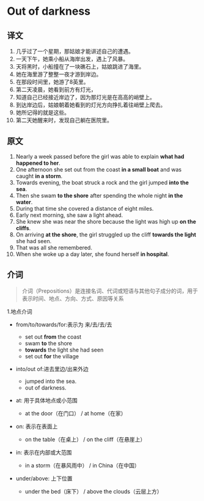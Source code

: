 # Out of darkness

## 译文

1. 几乎过了一个星期，那姑娘才能讲述自己的遭遇。
2. 一天下午，她乘小船从海岸出发，遇上了风暴。  
3. 天将黑时，小船撞在了一块礁石上，姑娘跳进了海里。  
4. 她在海里游了整整一夜才游到岸边。
5. 在那段时间里，她游了8英里。  
6. 第二天凌晨，她看到前方有灯光，  
7. 知道自己已经接近岸边了，因为那灯光是在高高的峭壁上。  
8. 到达岸边后，姑娘朝着她看到的灯光方向挣扎着往峭壁上爬去。  
9. 她所记得的就是这些。  
10. 第二天她醒来时，发现自己躺在医院里。  

## 原文

1. Nearly a week passed before the girl was able to explain **what had happened to her**.
2. One afternoon she set out from the coast **in a small boat** and was caught **in a storm**.
3. Towards evening, the boat struck a rock and the girl jumped **into the sea**.
4. Then she swam **to the shore** after spending the whole night **in the water**.
5. During that time she covered a distance of eight miles.
6. Early next morning, she saw a light ahead.
7. She knew she was near the shore because the light was high up **on the cliffs**.
8. On arriving **at the shore**, the girl struggled up the cliff **towards the light** she had seen.
9. That was all she remembered.
10. When she woke up a day later, she found herself **in hospital**.

## 介词

> 介词（Prepositions）是连接名词、代词或短语与其他句子成分的词，用于表示时间、地点、方向、方式、原因等关系  

1.地点介词  

- from/to/towards/for:表示为 来/去/去/去
  - set out **from** the coast
  - swam **to** the shore
  - **towards** the light she had seen
  - set out **for** the village

- into/out of:进去里边/出来外边
  - jumped into the sea.
  - out of darkness.

- at: 用于具体地点或小范围
  - at the door（在门口） / at home（在家）

- on: 表示在表面上
  - on the table（在桌上） / on the cliff（在悬崖上）

- in: 表示在内部或大范围
  - in a storm（在暴风雨中） / in China（在中国）

- under/above: 上下位置
  - under the bed（床下） / above the clouds（云层上方）
